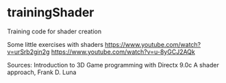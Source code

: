 # trainingShader
Training code for shader creation

Some little exercises with shaders
https://www.youtube.com/watch?v=urSrb2gin2g
https://www.youtube.com/watch?v=u-8yGCJ2AQk

Sources:
Introduction to 3D Game programming with Directx 9.0c A shader approach, Frank D. Luna
